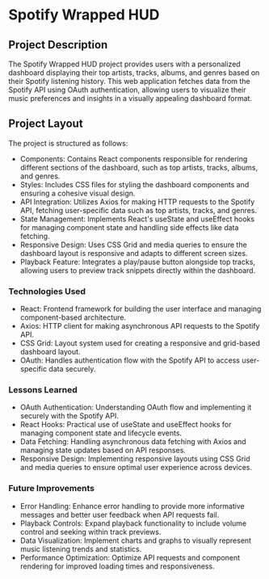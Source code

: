 # Spotify Wrapped HUD
## Project Description
The Spotify Wrapped HUD project provides users with a personalized dashboard displaying their top artists, tracks, albums, and genres based on their Spotify listening history. This web application fetches data from the Spotify API using OAuth authentication, allowing users to visualize their music preferences and insights in a visually appealing dashboard format.

## Project Layout
The project is structured as follows:

* Components: Contains React components responsible for rendering different sections of the dashboard, such as top artists, tracks, albums, and genres.
* Styles: Includes CSS files for styling the dashboard components and ensuring a cohesive visual design.
* API Integration: Utilizes Axios for making HTTP requests to the Spotify API, fetching user-specific data such as top artists, tracks, and genres.
* State Management: Implements React's useState and useEffect hooks for managing component state and handling side effects like data fetching.
* Responsive Design: Uses CSS Grid and media queries to ensure the dashboard layout is responsive and adapts to different screen sizes.
* Playback Feature: Integrates a play/pause button alongside top tracks, allowing users to preview track snippets directly within the dashboard.
### Technologies Used
* React: Frontend framework for building the user interface and managing component-based architecture.
* Axios: HTTP client for making asynchronous API requests to the Spotify API.
* CSS Grid: Layout system used for creating a responsive and grid-based dashboard layout.
* OAuth: Handles authentication flow with the Spotify API to access user-specific data securely.

### Lessons Learned
* OAuth Authentication: Understanding OAuth flow and implementing it securely with the Spotify API.
* React Hooks: Practical use of useState and useEffect hooks for managing component state and lifecycle events.
* Data Fetching: Handling asynchronous data fetching with Axios and managing state updates based on API responses.
* Responsive Design: Implementing responsive layouts using CSS Grid and media queries to ensure optimal user experience across devices.
### Future Improvements
* Error Handling: Enhance error handling to provide more informative messages and better user feedback when API requests fail.
* Playback Controls: Expand playback functionality to include volume control and seeking within track previews.
* Data Visualization: Implement charts and graphs to visually represent music listening trends and statistics.
* Performance Optimization: Optimize API requests and component rendering for improved loading times and responsiveness.
